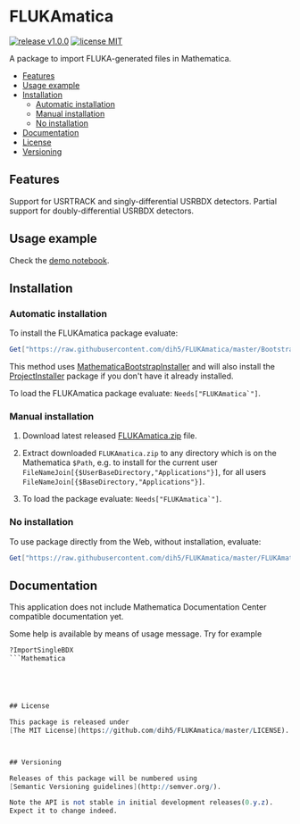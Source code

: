 # FLUKAmatica

[![release v1.0.0](http://img.shields.io/badge/release-v0.1.0-red.svg)](https://github.com/dih5/FLUKAmatica/releases/latest)
[![license MIT](https://img.shields.io/badge/license-MIT%20License-blue.svg)](https://github.com/dih5/FLUKAmatica/blob/master/LICENSE.txt)


A package to import FLUKA-generated files in Mathematica. 

* [Features](#features)
* [Usage example](#usage-example)
* [Installation](#installation)
    * [Automatic installation](#automatic-installation)
    * [Manual installation](#manual-installation)
    * [No installation](#no-installation)
* [Documentation](#documentation)
* [License](#license)
* [Versioning](#versioning)

## Features
Support for USRTRACK and singly-differential USRBDX detectors.
Partial support for doubly-differential USRBDX detectors.

## Usage example

Check the [demo notebook](https://github.com/dih5/FLUKAmatica/blob/master/demo.nb).

## Installation


### Automatic installation

To install the FLUKAmatica package evaluate:
```Mathematica
Get["https://raw.githubusercontent.com/dih5/FLUKAmatica/master/BootstrapInstall.m"]
```


This method uses [MathematicaBootstrapInstaller](https://github.com/jkuczm/MathematicaBootstrapInstaller) and will also install the
[ProjectInstaller](https://github.com/lshifr/ProjectInstaller) package if you don't have it already installed.

To load the FLUKAmatica package evaluate: ``Needs["FLUKAmatica`"]``.


### Manual installation

1. Download latest released
   [FLUKAmatica.zip](https://github.com/dih5/FLUKAmatica/releases/download/v0.1.0/FLUKAmatica.zip)
   file.

2. Extract downloaded `FLUKAmatica.zip` to any directory which is on the Mathematica `$Path`,
   e.g. to install for the current user `FileNameJoin[{$UserBaseDirectory,"Applications"}]`,
   for all users `FileNameJoin[{$BaseDirectory,"Applications"}]`.

3. To load the package evaluate: ``Needs["FLUKAmatica`"]``.


### No installation

To use package directly from the Web, without installation, evaluate:
```Mathematica
Get["https://raw.githubusercontent.com/dih5/FLUKAmatica/master/FLUKAmatica/FLUKAmatica.m"]
```


## Documentation

This application does not include Mathematica Documentation Center compatible documentation yet.

Some help is available by means of usage message. Try for example
```Mathematica
?ImportSingleBDX
```Mathematica





## License

This package is released under
[The MIT License](https://github.com/dih5/FLUKAmatica/master/LICENSE).



## Versioning

Releases of this package will be numbered using
[Semantic Versioning guidelines](http://semver.org/).

Note the API is not stable in initial development releases(0.y.z).
Expect it to change indeed.
